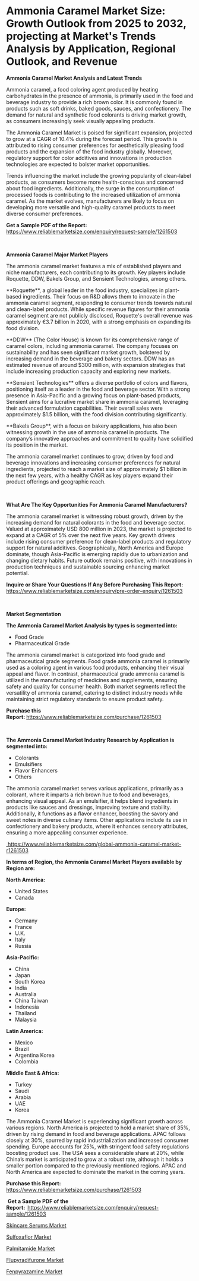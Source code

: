 <p><h1>Ammonia Caramel Market Size: Growth Outlook from 2025 to 2032, projecting at Market's Trends Analysis by Application, Regional Outlook, and Revenue</h1></p><p><strong>Ammonia Caramel Market Analysis and Latest Trends</strong></p>
<p><p>Ammonia caramel, a food coloring agent produced by heating carbohydrates in the presence of ammonia, is primarily used in the food and beverage industry to provide a rich brown color. It is commonly found in products such as soft drinks, baked goods, sauces, and confectionery. The demand for natural and synthetic food colorants is driving market growth, as consumers increasingly seek visually appealing products.</p><p>The Ammonia Caramel Market is poised for significant expansion, projected to grow at a CAGR of 10.4% during the forecast period. This growth is attributed to rising consumer preferences for aesthetically pleasing food products and the expansion of the food industry globally. Moreover, regulatory support for color additives and innovations in production technologies are expected to bolster market opportunities. </p><p>Trends influencing the market include the growing popularity of clean-label products, as consumers become more health-conscious and concerned about food ingredients. Additionally, the surge in the consumption of processed foods is contributing to the increased utilization of ammonia caramel. As the market evolves, manufacturers are likely to focus on developing more versatile and high-quality caramel products to meet diverse consumer preferences.</p></p>
<p><strong>Get a Sample PDF of the Report:&nbsp;</strong> <a href="https://www.reliablemarketsize.com/enquiry/request-sample/1261503?utm_campaign=1999&utm_medium=2&utm_source=Github&utm_content=ia&utm_term=31032025&utm_id=ammonia-caramel">https://www.reliablemarketsize.com/enquiry/request-sample/1261503</a></p>
<p>&nbsp;</p>
<p><strong>Ammonia Caramel Major Market Players</strong></p>
<p><p>The ammonia caramel market features a mix of established players and niche manufacturers, each contributing to its growth. Key players include Roquette, DDW, Bakels Group, and Sensient Technologies, among others.</p><p>**Roquette**, a global leader in the food industry, specializes in plant-based ingredients. Their focus on R&D allows them to innovate in the ammonia caramel segment, responding to consumer trends towards natural and clean-label products. While specific revenue figures for their ammonia caramel segment are not publicly disclosed, Roquette's overall revenue was approximately €3.7 billion in 2020, with a strong emphasis on expanding its food division.</p><p>**DDW** (The Color House) is known for its comprehensive range of caramel colors, including ammonia caramel. The company focuses on sustainability and has seen significant market growth, bolstered by increasing demand in the beverage and bakery sectors. DDW has an estimated revenue of around $300 million, with expansion strategies that include increasing production capacity and exploring new markets.</p><p>**Sensient Technologies** offers a diverse portfolio of colors and flavors, positioning itself as a leader in the food and beverage sector. With a strong presence in Asia-Pacific and a growing focus on plant-based products, Sensient aims for a lucrative market share in ammonia caramel, leveraging their advanced formulation capabilities. Their overall sales were approximately $1.5 billion, with the food division contributing significantly.</p><p>**Bakels Group**, with a focus on bakery applications, has also been witnessing growth in the use of ammonia caramel in products. The company’s innovative approaches and commitment to quality have solidified its position in the market.</p><p>The ammonia caramel market continues to grow, driven by food and beverage innovations and increasing consumer preferences for natural ingredients, projected to reach a market size of approximately $1 billion in the next few years, with a healthy CAGR as key players expand their product offerings and geographic reach.</p></p>
<p>&nbsp;</p>
<p><strong>What Are The Key Opportunities For Ammonia Caramel Manufacturers?</strong></p>
<p><p>The ammonia caramel market is witnessing robust growth, driven by the increasing demand for natural colorants in the food and beverage sector. Valued at approximately USD 800 million in 2023, the market is projected to expand at a CAGR of 5% over the next five years. Key growth drivers include rising consumer preference for clean-label products and regulatory support for natural additives. Geographically, North America and Europe dominate, though Asia-Pacific is emerging rapidly due to urbanization and changing dietary habits. Future outlook remains positive, with innovations in production techniques and sustainable sourcing enhancing market potential.</p></p>
<p><strong>Inquire or Share Your Questions If Any Before Purchasing This Report:</strong> <a href="https://www.reliablemarketsize.com/enquiry/pre-order-enquiry/1261503?utm_campaign=1999&utm_medium=2&utm_source=Github&utm_content=ia&utm_term=31032025&utm_id=ammonia-caramel">https://www.reliablemarketsize.com/enquiry/pre-order-enquiry/1261503</a></p>
<p>&nbsp;</p>
<p><strong>Market Segmentation</strong></p>
<p><strong>The Ammonia Caramel Market Analysis by types is segmented into:</strong></p>
<p><ul><li>Food Grade</li><li>Pharmaceutical Grade</li></ul></p>
<p><p>The ammonia caramel market is categorized into food grade and pharmaceutical grade segments. Food grade ammonia caramel is primarily used as a coloring agent in various food products, enhancing their visual appeal and flavor. In contrast, pharmaceutical grade ammonia caramel is utilized in the manufacturing of medicines and supplements, ensuring safety and quality for consumer health. Both market segments reflect the versatility of ammonia caramel, catering to distinct industry needs while maintaining strict regulatory standards to ensure product safety.</p></p>
<p><strong>Purchase this Report:&nbsp;</strong><a href="https://www.reliablemarketsize.com/purchase/1261503?utm_campaign=1999&utm_medium=2&utm_source=Github&utm_content=ia&utm_term=31032025&utm_id=ammonia-caramel">https://www.reliablemarketsize.com/purchase/1261503</a></p>
<p>&nbsp;</p>
<p><strong>The Ammonia Caramel Market Industry Research by Application is segmented into:</strong></p>
<p><ul><li>Colorants</li><li>Emulsifiers</li><li>Flavor Enhancers</li><li>Others</li></ul></p>
<p><p>The ammonia caramel market serves various applications, primarily as a colorant, where it imparts a rich brown hue to food and beverages, enhancing visual appeal. As an emulsifier, it helps blend ingredients in products like sauces and dressings, improving texture and stability. Additionally, it functions as a flavor enhancer, boosting the savory and sweet notes in diverse culinary items. Other applications include its use in confectionery and bakery products, where it enhances sensory attributes, ensuring a more appealing consumer experience.</p></p>
<p><a href="https://www.reliablemarketsize.com/global-ammonia-caramel-market-r1261503?utm_campaign=1999&utm_medium=2&utm_source=Github&utm_content=ia&utm_term=31032025&utm_id=ammonia-caramel">&nbsp;https://www.reliablemarketsize.com/global-ammonia-caramel-market-r1261503</a></p>
<p><strong>In terms of Region, the Ammonia Caramel Market Players available by Region are:</strong></p>
<p>
    <p> <strong> North America: </strong>
        <ul>
            <li>United States</li>
            <li>Canada</li>
        </ul>
        </p> 
    <p> <strong> Europe: </strong>
        <ul>
            <li>Germany</li>
            <li>France</li>
            <li>U.K.</li>
            <li>Italy</li>
            <li>Russia</li>
        </ul>
        </p> 
    <p> <strong> Asia-Pacific: </strong>
        <ul>
            <li>China</li>
            <li>Japan</li>
            <li>South Korea</li>
            <li>India</li>
            <li>Australia</li>
            <li>China Taiwan</li>
            <li>Indonesia</li>
            <li>Thailand</li>
            <li>Malaysia</li>
        </ul>
        </p> 
    <p> <strong> Latin America: </strong>
        <ul>
            <li>Mexico</li>
            <li>Brazil</li>
            <li>Argentina Korea</li>
            <li>Colombia</li>
        </ul>
        </p> 
    <p> <strong> Middle East & Africa: </strong>
        <ul>
            <li>Turkey</li>
            <li>Saudi</li>
            <li>Arabia</li>
            <li>UAE</li>
            <li>Korea</li>
        </ul>
    </p>
    </p>
<p><p>The Ammonia Caramel Market is experiencing significant growth across various regions. North America is projected to hold a market share of 35%, driven by rising demand in food and beverage applications. APAC follows closely at 30%, spurred by rapid industrialization and increased consumer spending. Europe accounts for 25%, with stringent food safety regulations boosting product use. The USA sees a considerable share at 20%, while China’s market is anticipated to grow at a robust rate, although it holds a smaller portion compared to the previously mentioned regions. APAC and North America are expected to dominate the market in the coming years.</p></p>
<p><strong>Purchase this Report: </strong><a href="https://www.reliablemarketsize.com/purchase/1261503?utm_campaign=1999&utm_medium=2&utm_source=Github&utm_content=ia&utm_term=31032025&utm_id=ammonia-caramel">https://www.reliablemarketsize.com/purchase/1261503</a></p>
<p>&nbsp;<strong>Get a Sample PDF of the Report:&nbsp;&nbsp;</strong><a href="https://www.reliablemarketsize.com/enquiry/request-sample/1261503?utm_campaign=1999&utm_medium=2&utm_source=Github&utm_content=ia&utm_term=31032025&utm_id=ammonia-caramel">https://www.reliablemarketsize.com/enquiry/request-sample/1261503</a></p>
<p><strong></strong></p>
<p><p><a href="https://github.com/anejaryaan8m/Market-Research-Report-List-1/blob/main/skincare-serums-market.md?utm_campaign=1999&utm_medium=2&utm_source=Github&utm_content=ia&utm_term=31032025&utm_id=ammonia-caramel">Skincare Serums Market</a></p><p><a href="https://github.com/keolalelekr8/Market-Research-Report-List-1/blob/main/sulfoxaflor-market.md?utm_campaign=1999&utm_medium=2&utm_source=Github&utm_content=ia&utm_term=31032025&utm_id=ammonia-caramel">Sulfoxaflor Market</a></p><p><a href="https://github.com/izetajhazuga/Market-Research-Report-List-1/blob/main/palmitamide-market.md?utm_campaign=1999&utm_medium=2&utm_source=Github&utm_content=ia&utm_term=31032025&utm_id=ammonia-caramel">Palmitamide Market</a></p><p><a href="https://github.com/gackesaizaze/Market-Research-Report-List-1/blob/main/flupyradifurone-market.md?utm_campaign=1999&utm_medium=2&utm_source=Github&utm_content=ia&utm_term=31032025&utm_id=ammonia-caramel">Flupyradifurone Market</a></p><p><a href="https://github.com/neilycalanww/Market-Research-Report-List-1/blob/main/fenpyrazamine-market.md?utm_campaign=1999&utm_medium=2&utm_source=Github&utm_content=ia&utm_term=31032025&utm_id=ammonia-caramel">Fenpyrazamine Market</a></p></p>